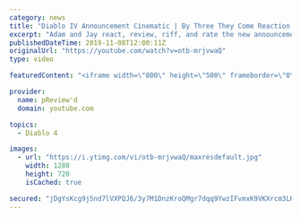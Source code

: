 ```yaml
---
category: news
title: "Diablo IV Announcement Cinematic | By Three They Come Reaction / Review / Rating"
excerpt: "Adam and Jay react, review, riff, and rate the new announcement cinematic everyone wanted to see last year at Blizzcon, Diablo IV 'By Three They Come'."
publishedDateTime: 2019-11-08T12:00:11Z
originalUrl: "https://youtube.com/watch?v=otb-mrjvwaQ"
type: video

featuredContent: "<iframe width=\"800\" height=\"500\" frameborder=\"0\" src=\"https://www.youtube.com/embed/otb-mrjvwaQ\" allow=\"accelerometer; autoplay; encrypted-media; gyroscope; picture-in-picture\" allowfullscreen></iframe>"

provider:
  name: pReview'd
  domain: youtube.com

topics:
  - Diablo 4

images:
  - url: "https://i.ytimg.com/vi/otb-mrjvwaQ/maxresdefault.jpg"
    width: 1280
    height: 720
    isCached: true

secured: "jDgYsKcg9j5nd7lVXPQJ6/3y7M1DnzKroQMgr7dqq9YwzIFvmxK9VKXrcm3LR9GHV7qSfAlenP1s0CiqS1+lxxmwE3Xsc/O0u4Vor9AxMzfQQ7kCb6CQVwfTMsX04EwvxqZx+LasLJUgF0qA39w6E+E+IYEiSTvdimP8kK6dBJfKQIGB++5aGk1hUpZHyfBkfm5ZHznUxctgBnWZ+l0jMF7hRG5pk7+7sQpAAdhoOm1TVVtGJzCIGsTFmYpXRz6oWNUq5NFw5WyYh5Pl0DcV0MIu8koPYSMgsV3nWOjyv+PX7IFvhIVmo+TpepEVJPluUcZg99c6LJmjSeLBuMO2YVKC+ibUsW+Th0jjQRPk6e/TGEIJ6HJRZV1snRebnUhqERZgi5SI62Yclmul6Y2fgkJkPdfHbcvnqvX9Vnu4Ljr6zZpk2GFrTi/H1HROv9QB;BS/HAV+UtjKta7fW+XZwlw=="
---
```


